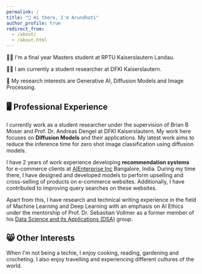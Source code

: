 ```yaml
---
permalink: /
title: "👋 Hi there, I'm Arundhati"
author_profile: true
redirect_from: 
  - /about/
  - /about.html
---
```


:woman_student: I'm a final year Masters student at RPTU Kaiserslautern Landau.

:woman_technologist: I am currently a student researcher at DFKI Kaiserslautern.

:microscope:	My research interests are Generative AI, Diffusion Models and Image Processing. 

## :desktop_computer: Professional Experience

I currently work as a student researcher under the supervision of Brian B Moser and Prof. Dr. Andreas Dengel at DFKI Kaiserslautern. My work here focuses on <b>Diffusion Models</b> and their applications. My latest work aims to reduce the inference time for zero shot image classification using diffusion models. 

I have 2 years of work experience developing <b>recommendation systems</b> for e-commerce clients at [AIEnterprise Inc](https://www.aienterprise.com) Bangalore, India. During my time there, I have designed and developed models to perform upselling and cross-selling of products on e-commerce websites. Additionally, I have contributed to improving query searches on these websites. 

Apart from this, I have research and technical writing experience in the field of Machine Learning and Deep Learning with an emphasis on AI Ethics under the mentorship of Prof. Dr. Sebastian Vollmer as a former member of his [Data Science and its Applications (DSA)](https://sebastian.vollmer.ms/) group. 

## 😸 Other Interests 

When I'm not being a techie, I enjoy cooking, reading, gardening and crocheting. I also enjoy travelling and experiencing different cultures of the world. 



